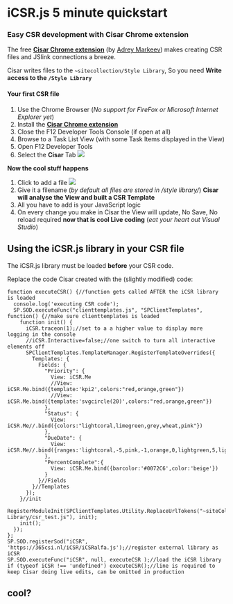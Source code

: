 # iCSR.js 5 minute quickstart

### Easy CSR development with Cisar Chrome extension

The free [**Cisar Chrome extension**](https://chrome.google.com/webstore/detail/cisar/nifbdojdggkboiifaklkamfpjcmgafpo?hl=en) (by [Adrey Markeev](http://sharepoint.stackexchange.com/users/1430/andrey-markeev)) makes creating CSR files and JSlink connections a breeze.

Cisar writes files to the ``~sitecollection/Style Library``, So you need **Write access to the ``/Style Library``**

#### Your first CSR file

 1. Use the Chrome Browser (*No support for FireFox or Microsoft Internet Explorer yet*)
 2. Install the [**Cisar Chrome extension**](https://chrome.google.com/webstore/detail/cisar/nifbdojdggkboiifaklkamfpjcmgafpo?hl=en)
 3. Close the F12 Developer Tools Console (if open at all)
 4. Browse to a Task List View (with some Task Items displayed in the View)
 5. Open F12 Developer Tools
 6. Select the **Cisar** Tab
   ![](http://i.imgur.com/X13jT80.jpg)

**Now the cool stuff happens**

 1. Click to add a file
 ![](http://i.imgur.com/Q6mKvhB.jpg)
 2. Give it a filename (*by default all files are stored in /style library/*)
**Cisar will analyse the View and built a CSR Template**
 4. All you have to add is your JavaScript logic
 5. On every change you make in Cisar the View will update,
No Save, No reload required
**now that is cool Live coding** (*eat your heart out Visual Studio*)


## Using the iCSR.js library in your CSR file

The iCSR.js library must be loaded **before** your CSR code.

Replace the code Cisar created with the (slightly modified) code:

    function executeCSR() {//function gets called AFTER the iCSR library is loaded
      console.log('executing CSR code');
      SP.SOD.executeFunc("clienttemplates.js", "SPClientTemplates", function() {//make sure clienttemplates is loaded
        function init() {
          iCSR.traceon(1);//set to a a higher value to display more logging in the console
          //iCSR.Interactive=false;//one switch to turn all interactive elements off
          SPClientTemplates.TemplateManager.RegisterTemplateOverrides({
            Templates: {
              Fields: {
                "Priority": {
                  View: iCSR.Me
                  //View: iCSR.Me.bind({template:'kpi2',colors:"red,orange,green"})
                  //View: iCSR.Me.bind({template:'svgcircle(20)',colors:"red,orange,green"})
                },
                "Status": {
                  View: iCSR.Me//.bind({colors:"lightcoral,limegreen,grey,wheat,pink"})
                },
                "DueDate": {
                  View: iCSR.Me//.bind({ranges:'lightcoral,-5,pink,-1,orange,0,lightgreen,5,lightgreen'})
                },
                "PercentComplete":{
                  View: iCSR.Me.bind({barcolor:'#0072C6',color:'beige'})
                }
              }//Fields
            }//Templates
          });
        }//init
        RegisterModuleInit(SPClientTemplates.Utility.ReplaceUrlTokens("~siteCollection/Style Library/csr_test.js"), init);
        init();
      });
    };
    SP.SOD.registerSod("iCSR", 'https://365csi.nl/iCSR/iCSRalfa.js');//register external library as iCSR
    SP.SOD.executeFunc("iCSR", null, executeCSR );//load the iCSR library
    if (typeof iCSR !== 'undefined') executeCSR();//line is required to keep Cisar doing live edits, can be omitted in production

## cool?